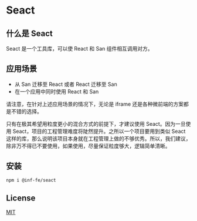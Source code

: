 # Seact

## 什么是 Seact

Seact 是一个工具库，可以使 React 和 San 组件相互调用对方。

## 应用场景

* 从 San 迁移至 React 或者 React 迁移至 San
* 在一个应用中同时使用 React 和 San

请注意，在针对上述应用场景的情况下，无论是 iframe 还是各种微前端的方案都是不错的选择。

只有在极其希望用粒度更小的混合方式的前提下，才建议使用 Seact。因为一旦使用 Seact，项目的工程管理难度将陡然提升。之所以一个项目要用到类似 Seact 这样的库，那么说明该项目本身就在工程管理上做的不够优秀。所以，我们建议，除非万不得已不要使用，如果使用，尽量保证粒度够大，逻辑简单清晰。

## 安装

```shell
npm i @inf-fe/seact
```

## License

[MIT](http://opensource.org/licenses/MIT)

